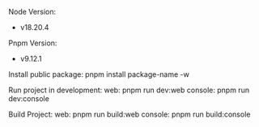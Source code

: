 Node Version:
- v18.20.4

Pnpm Version:
- v9.12.1

Install public package:
pnpm install package-name -w

Run project in development:
web: pnpm run dev:web
console: pnpm run dev:console

Build Project:
web: pnpm run build:web
console: pnpm run build:console
